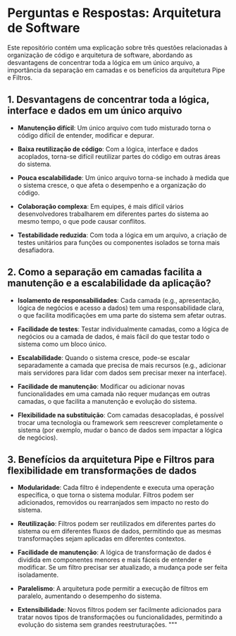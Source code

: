 # Perguntas e Respostas: Arquitetura de Software

Este repositório contém uma explicação sobre três questões relacionadas à organização de código e arquitetura de software, abordando as desvantagens de concentrar toda a lógica em um único arquivo, a importância da separação em camadas e os benefícios da arquitetura Pipe e Filtros.

## 1. Desvantagens de concentrar toda a lógica, interface e dados em um único arquivo

- **Manutenção difícil**: Um único arquivo com tudo misturado torna o código difícil de entender, modificar e depurar.

- **Baixa reutilização de código**: Com a lógica, interface e dados acoplados, torna-se difícil reutilizar partes do código em outras áreas do sistema.

- **Pouca escalabilidade**: Um único arquivo torna-se inchado à medida que o sistema cresce, o que afeta o desempenho e a organização do código.

- **Colaboração complexa**: Em equipes, é mais difícil vários desenvolvedores trabalharem em diferentes partes do sistema ao mesmo tempo, o que pode causar conflitos.

- **Testabilidade reduzida**: Com toda a lógica em um arquivo, a criação de testes unitários para funções ou componentes isolados se torna mais desafiadora.

## 2. Como a separação em camadas facilita a manutenção e a escalabilidade da aplicação?

- **Isolamento de responsabilidades**: Cada camada (e.g., apresentação, lógica de negócios e acesso a dados) tem uma responsabilidade clara, o que facilita modificações em uma parte do sistema sem afetar outras.

- **Facilidade de testes**: Testar individualmente camadas, como a lógica de negócios ou a camada de dados, é mais fácil do que testar todo o sistema como um bloco único.

- **Escalabilidade**: Quando o sistema cresce, pode-se escalar separadamente a camada que precisa de mais recursos (e.g., adicionar mais servidores para lidar com dados sem precisar mexer na interface).

- **Facilidade de manutenção**: Modificar ou adicionar novas funcionalidades em uma camada não requer mudanças em outras camadas, o que facilita a manutenção e evolução do sistema.

- **Flexibilidade na substituição**: Com camadas desacopladas, é possível trocar uma tecnologia ou framework sem reescrever completamente o sistema (por exemplo, mudar o banco de dados sem impactar a lógica de negócios).

## 3. Benefícios da arquitetura Pipe e Filtros para flexibilidade em transformações de dados

- **Modularidade**: Cada filtro é independente e executa uma operação específica, o que torna o sistema modular. Filtros podem ser adicionados, removidos ou rearranjados sem impacto no resto do sistema.

- **Reutilização**: Filtros podem ser reutilizados em diferentes partes do sistema ou em diferentes fluxos de dados, permitindo que as mesmas transformações sejam aplicadas em diferentes contextos.

- **Facilidade de manutenção**: A lógica de transformação de dados é dividida em componentes menores e mais fáceis de entender e modificar. Se um filtro precisar ser atualizado, a mudança pode ser feita isoladamente.

- **Paralelismo**: A arquitetura pode permitir a execução de filtros em paralelo, aumentando o desempenho do sistema.

- **Extensibilidade**: Novos filtros podem ser facilmente adicionados para tratar novos tipos de transformações ou funcionalidades, permitindo a evolução do sistema sem grandes reestruturações.
"""
